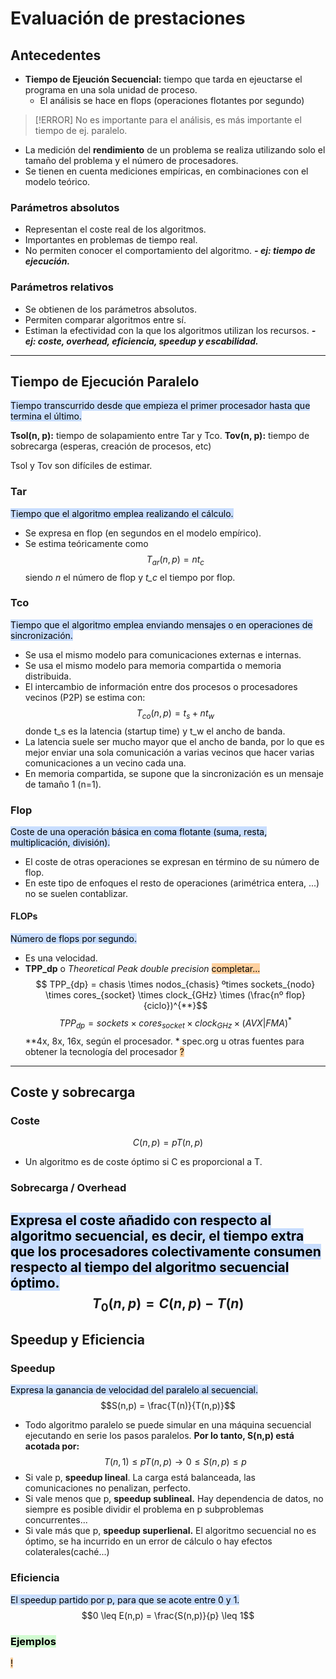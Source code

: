 # Evaluación de prestaciones

## Antecedentes
- **Tiempo de Ejeución Secuencial:** tiempo que tarda en ejeuctarse el programa en una sola unidad de proceso.
	- El análisis se hace en flops (operaciones flotantes por segundo)
>[!ERROR]
>No es importante para el análisis, es más importante el tiempo de ej. paralelo.

- La medición del **rendimiento** de un problema se realiza utilizando solo el tamaño del problema y el número de procesadores.
- Se tienen en cuenta mediciones empíricas, en combinaciones con el modelo teórico.

### Parámetros absolutos
- Representan el coste real de los algoritmos.
- Importantes en problemas de tiempo real.
- No permiten conocer el comportamiento del algoritmo.
***- ej: tiempo de ejecución.***

### Parámetros relativos
- Se obtienen de los parámetros absolutos.
- Permiten comparar algoritmos entre sí.
- Estiman la efectividad con la que los algoritmos utilizan los recursos.
***- ej: coste, overhead, eficiencia, speedup y escabilidad.***

---

## Tiempo de Ejecución Paralelo
<mark style="background: #ADCCFFA6;">Tiempo transcurrido desde que empieza el primer procesador hasta que termina el último.</mark> 

**Tsol(n, p):** tiempo de solapamiento entre Tar y Tco.
**Tov(n, p):** tiempo de sobrecarga (esperas, creación de procesos, etc)

Tsol y Tov son difíciles de estimar.

### Tar
<mark style="background: #ADCCFFA6;">Tiempo que el algoritmo emplea realizando el cálculo.</mark> 
- Se expresa en flop (en segundos en el modelo empírico).
- Se estima teóricamente como $$ T_{ar}(n,p) = nt_c$$ siendo *n* el número de flop y *t_c* el tiempo por flop.

### Tco
<mark style="background: #ADCCFFA6;">Tiempo que el algoritmo emplea enviando mensajes o en operaciones de sincronización.</mark> 
- Se usa el mismo modelo para comunicaciones externas e internas.
- Se usa el mismo modelo para memoria compartida o memoria distribuida.
- El intercambio de información entre dos procesos o procesadores vecinos (P2P) se estima con: $$T_{co}(n,p) = t_s + nt_w$$
	donde t_s es la latencia (startup time) y t_w el ancho de banda.
- La latencia suele ser mucho mayor que el ancho de banda, por lo que es mejor enviar una sola comunicación a varias vecinos que hacer varias comunicaciones a un vecino cada una.
- En memoria compartida, se supone que la sincronización es un mensaje de tamaño 1 (n=1).

### Flop
<mark style="background: #ADCCFFA6;">Coste de una operación básica en coma flotante (suma, resta, multiplicación, división).</mark> 
- El coste de otras operaciones se expresan en término de su número de flop.
- En este tipo de enfoques el resto de operaciones (arimétrica entera, ...) no se suelen contablizar.

#### FLOPs
<mark style="background: #ADCCFFA6;">Número de flops por segundo.</mark> 
- Es una velocidad.
- **TPP_dp** o *Theoretical Peak double precision* <mark style="background: #FFB86CA6;">completar...</mark> $$ TPP_{dp} = chasis \times nodos_{chasis} ºtimes sockets_{nodo} \times cores_{socket} \times clock_{GHz} \times (\frac{nº flop}{ciclo})^{**}$$ $$ TPP_{dp} = sockets \times cores_{socket} \times clock_{GHz} \times (AVX|FMA)^*$$
	\*\*4x, 8x, 16x, según el procesador.
	\* spec.org u otras fuentes para obtener la tecnología del procesador <mark style="background: #FFB86CA6;">?</mark>

---

## Coste y sobrecarga

### Coste
$$C(n,p) = pT(n,p)$$
- Un algoritmo es de coste óptimo si C es proporcional a T.

### Sobrecarga / Overhead
<mark style="background: #ADCCFFA6;">Expresa el coste añadido con respecto al algoritmo secuencial, es decir, el tiempo extra que los procesadores colectivamente consumen respecto al tiempo del algoritmo secuencial óptimo.</mark> 
$$T_0(n,p) = C(n,p) - T(n)$$
---

## Speedup y Eficiencia
### Speedup
<mark style="background: #ADCCFFA6;">Expresa la ganancia de velocidad del paralelo al secuencial.</mark> 
$$S(n,p) = \frac{T(n)}{T(n,p)}$$
- Todo algoritmo paralelo se puede simular en una máquina secuencial ejecutando en serie los pasos paralelos. **Por lo tanto, S(n,p) está acotada por:** $$T(n,1) \leq pT(n,p) → 0 \leq S(n,p) \leq p$$
- Si vale p, **speedup lineal**. La carga está balanceada, las comunicaciones no penalizan, perfecto.
- Si vale menos que p, **speedup sublineal.** Hay dependencia de datos, no siempre es posible dividir el problema en p subproblemas concurrentes...
- Si vale más que p, **speedup superlienal.** El algoritmo secuencial no es óptimo, se ha incurrido en un error de cálculo o hay efectos colaterales(caché...)

### Eficiencia
<mark style="background: #ADCCFFA6;">El speedup partido por p, para que se acote entre 0 y 1.</mark> $$0 \leq E(n,p) = \frac{S(n,p)}{p} \leq 1$$
### <mark style="background: #BBFABBA6;">Ejemplos</mark> 
<mark style="background: #FFB86CA6;">!</mark> 
